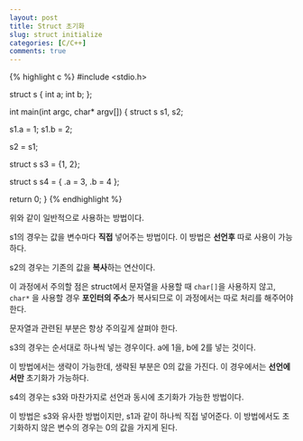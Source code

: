 ```yaml
---
layout: post
title: Struct 초기화
slug: struct initialize
categories: [C/C++]
comments: true
---
```


{% highlight c %}
#include <stdio.h>
 
struct s { 
  int a;
  int b;
};
 
int main(int argc, char* argv[]) {
  struct s s1, s2; 

  s1.a = 1;
  s1.b = 2;

  s2 = s1; 

  struct s s3 = {1, 2}; 
 
  struct s s4 = { 
    .a = 3,
    .b = 4 
  };  
 
  return 0;
}
{% endhighlight %}

위와 같이 일반적으로 사용하는 방법이다.

s1의 경우는 값을 변수마다 **직접** 넣어주는 방법이다. 이 방법은 **선언후** 따로 사용이 가능하다.

s2의 경우는 기존의 값을 **복사**하는 연산이다.

이 과정에서 주의할 점은 struct에서 문자열을 사용할 때 `char[]`을 사용하지 않고, `char*` 을 사용할 경우 **포인터의 주소**가 복사되므로 이 과정에서는 따로 처리를 해주어야 한다.

문자열과 관련된 부분은 항상 주의깊게 살펴야 한다.

s3의 경우는 순서대로 하나씩 넣는 경우이다. a에 1을, b에 2를 넣는 것이다.

이 방법에서는 생략이 가능한데, 생략된 부분은 0의 값을 가진다. 이 경우에서는 **선언에서만** 초기화가 가능하다.

s4의 경우는 s3와 마찬가지로 선언과 동시에 초기화가 가능한 방법이다.

이 방법은 s3와 유사한 방법이지만, s1과 같이 하나씩 직접 넣어준다. 이 방법에서도 초기화하지 않은 변수의 경우는 0의 값을 가지게 된다.